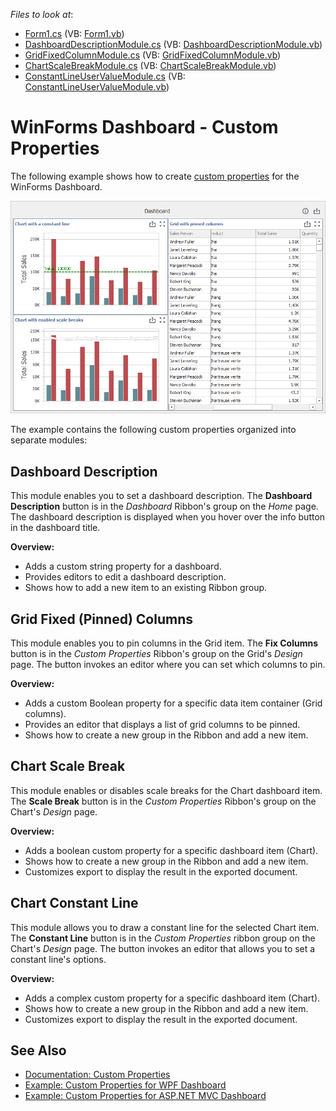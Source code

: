 *Files to look at*:

* [Form1.cs](./CS/WinForms-Dashboard-Custom-Properties/Form1.cs) (VB: [Form1.vb](./VB/WinForms-Dashboard-Custom-Properties/Form1.vb))
* [DashboardDescriptionModule.cs](./CS/WinForms-Dashboard-Custom-Properties/Modules/DashboardDescriptionModule.cs) (VB: [DashboardDescriptionModule.vb](./VB/WinForms-Dashboard-Custom-Properties/Modules/DashboardDescriptionModule.vb))
* [GridFixedColumnModule.cs](./CS/WinForms-Dashboard-Custom-Properties/Modules/GridFixedColumnModule.cs) (VB: [GridFixedColumnModule.vb](./VB/WinForms-Dashboard-Custom-Properties/Modules/GridFixedColumnModule.vb))
* [ChartScaleBreakModule.cs](./CS/WinForms-Dashboard-Custom-Properties/Modules/ChartScaleBreakModule.cs) (VB: [ChartScaleBreakModule.vb](./VB/WinForms-Dashboard-Custom-Properties/Modules/ChartScaleBreakModule.vb))
* [ConstantLineUserValueModule.cs](./CS/WinForms-Dashboard-Custom-Properties/Modules/ConstantLineUserValueModule.cs) (VB: [ConstantLineUserValueModule.vb](./VB/WinForms-Dashboard-Custom-Properties/Modules/ConstantLineUserValueModule.vb))


# WinForms Dashboard - Custom Properties

The following example shows how to create [custom properties](http://docs.devexpress.com/Dashboard/401595/designer-and-viewer-applications/winforms-designer/custom-properties) for the WinForms Dashboard. 

![](img/win-custom-properties.png)

The example contains the following custom properties organized into separate modules: 

## Dashboard Description
This module enables you to set a dashboard description. The **Dashboard Description** button is in the _Dashboard_ Ribbon's group on the _Home_ page. The dashboard description is displayed when you hover over the info button in the dashboard title. 
    
**Overview:**
* Adds a custom string property for a dashboard.
* Provides editors to edit a dashboard description.
* Shows how to add a new item to an existing Ribbon group.

## Grid Fixed (Pinned) Columns
This module enables you to pin columns in the Grid item. The **Fix Columns** button is in the _Custom Properties_ Ribbon's group on the Grid's _Design_ page. The button invokes an editor where you can set which columns to pin.

**Overview:**
* Adds a custom Boolean property for a specific data item container (Grid columns).
* Provides an editor that displays a list of grid columns to be pinned.
* Shows how to create a new group in the Ribbon and add a new item.

## Chart Scale Break
This module enables or disables scale breaks for the Chart dashboard item. The **Scale Break** button is in the _Custom Properties_ Ribbon's group on the Chart's _Design_ page.

**Overview:**
* Adds a boolean custom property for a specific dashboard item (Chart).
* Shows how to create a new group in the Ribbon and add a new item.
* Customizes export to display the result in the exported document.

## Chart Constant Line
This module allows you to draw a constant line for the selected Chart item. The **Constant Line** button is in the _Custom Properties_ ribbon group on the Chart's _Design_ page. The button invokes an editor that allows you to set a constant line's options.

**Overview:**
* Adds a complex custom property for a specific dashboard item (Chart).
* Shows how to create a new group in the Ribbon and add a new item.
* Customizes export to display the result in the exported document.

## See Also

- [Documentation: Custom Properties](https://docs.devexpress.com/Dashboard/401595/designer-and-viewer-applications/winforms-designer/custom-properties?v=20.1)
- [Example: Custom Properties for WPF Dashboard](https://github.com/DevExpress-Examples/wpf-dashboard-custom-properties)
- [Example: Custom Properties for ASP.NET MVC Dashboard](https://github.com/DevExpress-Examples/asp-net-mvc-dashboard-custom-properties-sample)
